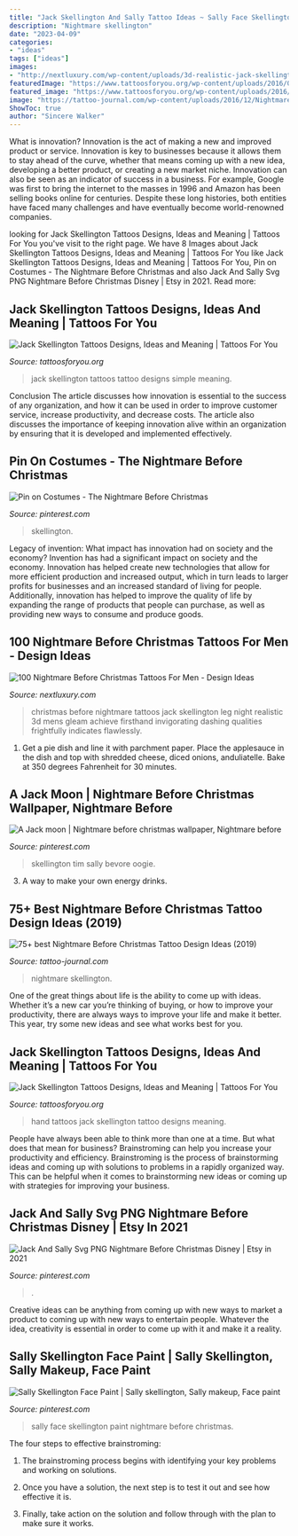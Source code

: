 ```yaml
---
title: "Jack Skellington And Sally Tattoo Ideas ~ Sally Face Skellington Paint Nightmare Before Christmas"
description: "Nightmare skellington"
date: "2023-04-09"
categories:
- "ideas"
tags: ["ideas"]
images:
- "http://nextluxury.com/wp-content/uploads/3d-realistic-jack-skellington-night-before-christmas-mens-lower-leg-tattoos.jpg"
featuredImage: "https://www.tattoosforyou.org/wp-content/uploads/2016/08/Jack-Skellington-Tattoo-Simple.jpg"
featured_image: "https://www.tattoosforyou.org/wp-content/uploads/2016/08/Jack-Skellington-Tattoo-Hand.jpg"
image: "https://tattoo-journal.com/wp-content/uploads/2016/12/Nightmare-Before-Christmas-Tattoo-71-765x765.jpg"
ShowToc: true
author: "Sincere Walker"
---
```



What is innovation?
Innovation is the act of making a new and improved product or service. Innovation is key to businesses because it allows them to stay ahead of the curve, whether that means coming up with a new idea, developing a better product, or creating a new market niche. Innovation can also be seen as an indicator of success in a business. For example, Google was first to bring the internet to the masses in 1996 and Amazon has been selling books online for centuries. Despite these long histories, both entities have faced many challenges and have eventually become world-renowned companies.

	

		
looking for Jack Skellington Tattoos Designs, Ideas and Meaning | Tattoos For You you've visit to the right page. We have 8 Images about Jack Skellington Tattoos Designs, Ideas and Meaning | Tattoos For You like Jack Skellington Tattoos Designs, Ideas and Meaning | Tattoos For You, Pin on Costumes - The Nightmare Before Christmas and also Jack And Sally Svg PNG Nightmare Before Christmas Disney | Etsy in 2021. Read more:
		
    
## Jack Skellington Tattoos Designs, Ideas And Meaning | Tattoos For You

<img loading=lazy src="https://www.tattoosforyou.org/wp-content/uploads/2016/08/Jack-Skellington-Tattoo-Simple.jpg" onerror="this.onerror=null;this.src='https://tse3.mm.bing.net/th?id=OIP.FcMzJSdZc5yWjgRCYDCUBwHaLr&amp;pid=15.1';" alt="Jack Skellington Tattoos Designs, Ideas and Meaning | Tattoos For You">

_Source: tattoosforyou.org_

>jack skellington tattoos tattoo designs simple meaning. 

	

Conclusion
The article discusses how innovation is essential to the success of any organization, and how it can be used in order to improve customer service, increase productivity, and decrease costs. The article also discusses the importance of keeping innovation alive within an organization by ensuring that it is developed and implemented effectively.

    
## Pin On Costumes - The Nightmare Before Christmas

<img loading=lazy src="https://i.pinimg.com/originals/c6/a1/de/c6a1de234bebab5cdfdd701e647977c9.jpg" onerror="this.onerror=null;this.src='https://tse4.mm.bing.net/th?id=OIP.AYBZi6GwBa20qUVHHu7X6QHaLH&amp;pid=15.1';" alt="Pin on Costumes - The Nightmare Before Christmas">

_Source: pinterest.com_

>skellington. 

	

Legacy of invention: What impact has innovation had on society and the economy?
Invention has had a significant impact on society and the economy. Innovation has helped create new technologies that allow for more efficient production and increased output, which in turn leads to larger profits for businesses and an increased standard of living for people. Additionally, innovation has helped to improve the quality of life by expanding the range of products that people can purchase, as well as providing new ways to consume and produce goods.

    
## 100 Nightmare Before Christmas Tattoos For Men - Design Ideas

<img loading=lazy src="http://nextluxury.com/wp-content/uploads/3d-realistic-jack-skellington-night-before-christmas-mens-lower-leg-tattoos.jpg" onerror="this.onerror=null;this.src='https://tse4.mm.bing.net/th?id=OIP.jnzkwChqcAihgkYZv0aBjwHaHa&amp;pid=15.1';" alt="100 Nightmare Before Christmas Tattoos For Men - Design Ideas">

_Source: nextluxury.com_

>christmas before nightmare tattoos jack skellington leg night realistic 3d mens gleam achieve firsthand invigorating dashing qualities frightfully indicates flawlessly. 

	

1. Get a pie dish and line it with parchment paper. Place the applesauce in the dish and top with shredded cheese, diced onions, anduliatelle. Bake at 350 degrees Fahrenheit for 30 minutes.

    
## A Jack Moon | Nightmare Before Christmas Wallpaper, Nightmare Before

<img loading=lazy src="https://i.pinimg.com/736x/c5/57/ae/c557ae9856ec3417d5942310455270ac.jpg" onerror="this.onerror=null;this.src='https://tse4.mm.bing.net/th?id=OIP.W9ElRpDhlXmaADccsUJiQQHaI3&amp;pid=15.1';" alt="A Jack moon | Nightmare before christmas wallpaper, Nightmare before">

_Source: pinterest.com_

>skellington tim sally bevore oogie. 

	

3. A way to make your own energy drinks.

    
## 75+ Best Nightmare Before Christmas Tattoo Design Ideas (2019)

<img loading=lazy src="https://tattoo-journal.com/wp-content/uploads/2016/12/Nightmare-Before-Christmas-Tattoo-71-765x765.jpg" onerror="this.onerror=null;this.src='https://tse3.mm.bing.net/th?id=OIP.uSRCMqrNJGixH7RrXOBdwQHaHa&amp;pid=15.1';" alt="75+ best Nightmare Before Christmas Tattoo Design Ideas (2019)">

_Source: tattoo-journal.com_

>nightmare skellington. 

	

One of the great things about life is the ability to come up with ideas. Whether it’s a new car you’re thinking of buying, or how to improve your productivity, there are always ways to improve your life and make it better. This year, try some new ideas and see what works best for you.

    
## Jack Skellington Tattoos Designs, Ideas And Meaning | Tattoos For You

<img loading=lazy src="https://www.tattoosforyou.org/wp-content/uploads/2016/08/Jack-Skellington-Tattoo-Hand.jpg" onerror="this.onerror=null;this.src='https://tse1.mm.bing.net/th?id=OIP.9-DKbpJQIiQmZBy3P-imkgHaHa&amp;pid=15.1';" alt="Jack Skellington Tattoos Designs, Ideas and Meaning | Tattoos For You">

_Source: tattoosforyou.org_

>hand tattoos jack skellington tattoo designs meaning. 

	

People have always been able to think more than one at a time. But what does that mean for business? Brainstroming can help you increase your productivity and efficiency. Brainstroming is the process of brainstorming ideas and coming up with solutions to problems in a rapidly organized way. This can be helpful when it comes to brainstorming new ideas or coming up with strategies for improving your business.

    
## Jack And Sally Svg PNG Nightmare Before Christmas Disney | Etsy In 2021

<img loading=lazy src="https://i.pinimg.com/736x/07/af/bc/07afbc89ba1e2e04c264485c8d1c094f.jpg" onerror="this.onerror=null;this.src='https://tse4.mm.bing.net/th?id=OIP.rEJWrJD6auamJjbRX502rQHaHa&amp;pid=15.1';" alt="Jack And Sally Svg PNG Nightmare Before Christmas Disney | Etsy in 2021">

_Source: pinterest.com_

>. 

	

Creative ideas can be anything from coming up with new ways to market a product to coming up with new ways to entertain people. Whatever the idea, creativity is essential in order to come up with it and make it a reality.

    
## Sally Skellington Face Paint | Sally Skellington, Sally Makeup, Face Paint

<img loading=lazy src="https://i.pinimg.com/736x/90/0f/10/900f102831f940a690de62a4777f9794.jpg" onerror="this.onerror=null;this.src='https://tse2.mm.bing.net/th?id=OIP.iL6dN0_Jhvx01rw_bTjmiAHaNK&amp;pid=15.1';" alt="Sally Skellington Face Paint | Sally skellington, Sally makeup, Face paint">

_Source: pinterest.com_

>sally face skellington paint nightmare before christmas. 

	

The four steps to effective brainstroming:
1. The brainstroming process begins with identifying your key problems and working on solutions.
2. Once you have a solution, the next step is to test it out and see how effective it is.

3. Finally, take action on the solution and follow through with the plan to make sure it works.

